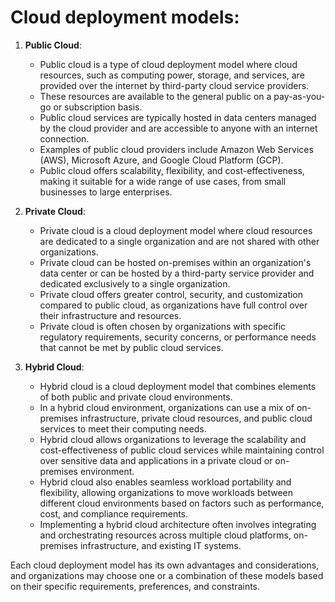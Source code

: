 # Cloud deployment models:

1. **Public Cloud**:
   - Public cloud is a type of cloud deployment model where cloud resources, such as computing power, storage, and services, are provided over the internet by third-party cloud service providers.
   - These resources are available to the general public on a pay-as-you-go or subscription basis.
   - Public cloud services are typically hosted in data centers managed by the cloud provider and are accessible to anyone with an internet connection.
   - Examples of public cloud providers include Amazon Web Services (AWS), Microsoft Azure, and Google Cloud Platform (GCP).
   - Public cloud offers scalability, flexibility, and cost-effectiveness, making it suitable for a wide range of use cases, from small businesses to large enterprises.

2. **Private Cloud**:
   - Private cloud is a cloud deployment model where cloud resources are dedicated to a single organization and are not shared with other organizations.
   - Private cloud can be hosted on-premises within an organization's data center or can be hosted by a third-party service provider and dedicated exclusively to a single organization.
   - Private cloud offers greater control, security, and customization compared to public cloud, as organizations have full control over their infrastructure and resources.
   - Private cloud is often chosen by organizations with specific regulatory requirements, security concerns, or performance needs that cannot be met by public cloud services.

3. **Hybrid Cloud**:
   - Hybrid cloud is a cloud deployment model that combines elements of both public and private cloud environments.
   - In a hybrid cloud environment, organizations can use a mix of on-premises infrastructure, private cloud resources, and public cloud services to meet their computing needs.
   - Hybrid cloud allows organizations to leverage the scalability and cost-effectiveness of public cloud services while maintaining control over sensitive data and applications in a private cloud or on-premises environment.
   - Hybrid cloud also enables seamless workload portability and flexibility, allowing organizations to move workloads between different cloud environments based on factors such as performance, cost, and compliance requirements.
   - Implementing a hybrid cloud architecture often involves integrating and orchestrating resources across multiple cloud platforms, on-premises infrastructure, and existing IT systems.

Each cloud deployment model has its own advantages and considerations, and organizations may choose one or a combination of these models based on their specific requirements, preferences, and constraints.
